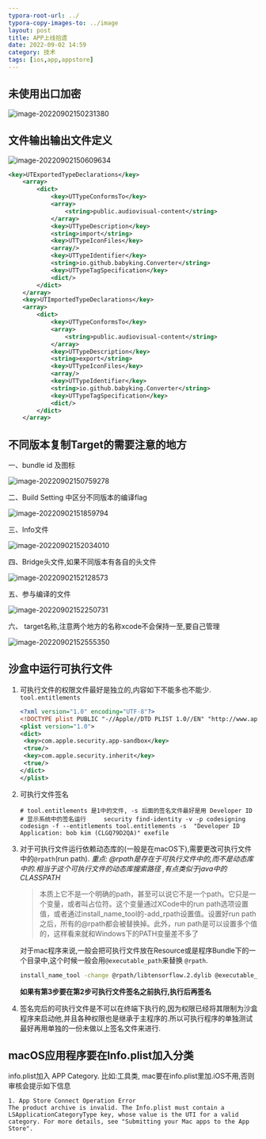 ```yaml
---
typora-root-url: ../
typora-copy-images-to: ../image
layout: post
title: APP上线拾遗
date: 2022-09-02 14:59
category: 技术
tags: [ios,app,appstore]
---
```




## 未使用出口加密

![image-20220902150231380](/image/image-20220902150231380.png)

## 文件输出输出文件定义

![image-20220902150609634](/image/image-20220902150609634.png)

```xml
<key>UTExportedTypeDeclarations</key>
	<array>
		<dict>
			<key>UTTypeConformsTo</key>
			<array>
				<string>public.audiovisual-content</string>
			</array>
			<key>UTTypeDescription</key>
			<string>import</string>
			<key>UTTypeIconFiles</key>
			<array/>
			<key>UTTypeIdentifier</key>
			<string>io.github.babyking.Converter</string>
			<key>UTTypeTagSpecification</key>
			<dict/>
		</dict>
	</array>
	<key>UTImportedTypeDeclarations</key>
	<array>
		<dict>
			<key>UTTypeConformsTo</key>
			<array>
				<string>public.audiovisual-content</string>
			</array>
			<key>UTTypeDescription</key>
			<string>export</string>
			<key>UTTypeIconFiles</key>
			<array/>
			<key>UTTypeIdentifier</key>
			<string>io.github.babyking.Converter</string>
			<key>UTTypeTagSpecification</key>
			<dict/>
		</dict>
	</array>
```



## 不同版本复制Target的需要注意的地方 

一、bundle id 及图标

![image-20220902150759278](/image/image-20220902150759278.png)

二、Build Setting 中区分不同版本的编译flag

![image-20220902151859794](/image/image-20220902151859794.png)

三、Info文件

![image-20220902152034010](/image/image-20220902152034010.png)

四、Bridge头文件,如果不同版本有各自的头文件

![image-20220902152128573](/image/image-20220902152128573.png)

五、参与编译的文件

![image-20220902152250731](/image/image-20220902152250731.png)

六、 target名称,注意两个地方的名称xcode不会保持一至,要自己管理

![image-20220902152555350](/image/image-20220902152555350.png)



## 沙盒中运行可执行文件

1. 可执行文件的权限文件最好是独立的,内容如下不能多也不能少. `tool.entitlements`

   ```xml
   <?xml version="1.0" encoding="UTF-8"?>
   <!DOCTYPE plist PUBLIC "-//Apple//DTD PLIST 1.0//EN" "http://www.apple.com/DTDs/PropertyList-1.0.dtd">
   <plist version="1.0">
   <dict>
   	<key>com.apple.security.app-sandbox</key>
   	<true/>
   	<key>com.apple.security.inherit</key>
   	<true/>
   </dict>
   </plist>
   ```

2. 可执行文件签名

   ```shell
   # tool.entitlements 是1中的文件, -s 后面的签名文件最好是用 Developer ID
   # 显示系统中的签名运行     security find-identity -v -p codesigning
   codesign -f --entitlements tool.entitlements -s  "Developer ID Application: bob kim (CLGQ79D2QA)" exefile
   ```

3. 对于可执行文件运行依赖动态库的(一般是在macOS下),需要更改可执行文件中的`@rpath`(run path). *重点: @rpath是存在于可执行文件中的,而不是动态库中的.相当于这个可执行文件的动态库搜索路径 ,有点类似于java中的CLASSPATH*

   >本质上它不是一个明确的path，甚至可以说它不是一个path。它只是一个变量，或者叫占位符。这个变量通过XCode中的run path选项设置值，或者通过install_name_tool的-add_rpath设置值。设置好run path之后，所有的@rpath都会被替换掉。此外，run path是可以设置多个值的，这样看来就和Windows下的PATH变量差不多了

   对于mac程序来说,一般会把可执行文件放在Resource或是程序Bundle下的一个目录中,这个时候一般会用`@executable_path`来替换 `@rpath`.

   ```sh
   install_name_tool -change @rpath/libtensorflow.2.dylib @executable_path/../Frameworks/xxx.dylib exefile
   ```

   **如果有第3步要在第2步可执行文件签名之前执行,执行后再签名**

4. 签名完后的可执行文件是不可以在终端下执行的,因为权限已经将其限制为沙盒程序来启动他,并且各种权限也是继承于主程序的.所以可执行程序的单独测试最好再用单独的一份未做以上签名文件来进行.

## macOS应用程序要在Info.plist加入分类

info.plist加入 APP Category.  比如:工具类, mac要在info.plist里加.iOS不用,否则审核会提示如下信息

```
1. App Store Connect Operation Error
The product archive is invalid. The Info.plist must contain a LSApplicationCategoryType key, whose value is the UTI for a valid category. For more details, see "Submitting your Mac apps to the App Store".
```

